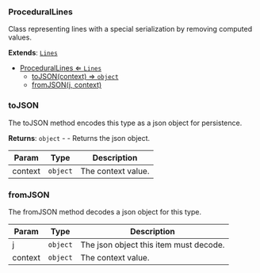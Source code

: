 <a name="ProceduralLines"></a>

### ProceduralLines 
Class representing lines with a special serialization by removing computed values.


**Extends**: <code>[Lines](api/SceneTree/Geometry/Lines.md)</code>  

* [ProceduralLines ⇐ <code>Lines</code>](#ProceduralLines)
    * [toJSON(context) ⇒ <code>object</code>](#toJSON)
    * [fromJSON(j, context)](#fromJSON)

<a name="ProceduralLines+toJSON"></a>

### toJSON
The toJSON method encodes this type as a json object for persistence.


**Returns**: <code>object</code> - - Returns the json object.  

| Param | Type | Description |
| --- | --- | --- |
| context | <code>object</code> | The context value. |

<a name="ProceduralLines+fromJSON"></a>

### fromJSON
The fromJSON method decodes a json object for this type.



| Param | Type | Description |
| --- | --- | --- |
| j | <code>object</code> | The json object this item must decode. |
| context | <code>object</code> | The context value. |

